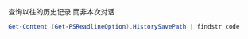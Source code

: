 

查询以往的历史记录 而非本次对话

```powershell
Get-Content (Get-PSReadlineOption).HistorySavePath | findstr code
```
